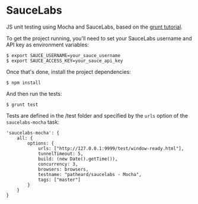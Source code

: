 SauceLabs
=========

JS unit testing using Mocha and SauceLabs, based on the [grunt tutorial](https://saucelabs.com/docs/javascript-unit-testing-tutorial).

To get the project running, you'll need to set your SauceLabs username and API key as environment variables:

	$ export SAUCE_USERNAME=your_sauce_username
    $ export SAUCE_ACCESS_KEY=your_sauce_api_key
    
Once that's done, install the project dependencies:

	$ npm install

And then run the tests:

	$ grunt test
    
Tests are defined in the /test folder and specified by the `urls` option of the `saucelabs-mocha` task:

	'saucelabs-mocha': {
	    all: {
	        options: {
	            urls: ["http://127.0.0.1:9999/test/window-ready.html"],
	            tunnelTimeout: 5,
	            build: (new Date().getTime()),
	            concurrency: 3,
	            browsers: browsers,
	            testname: "patheard/saucelabs - Mocha",
	            tags: ["master"]
	        }
	    }
	}